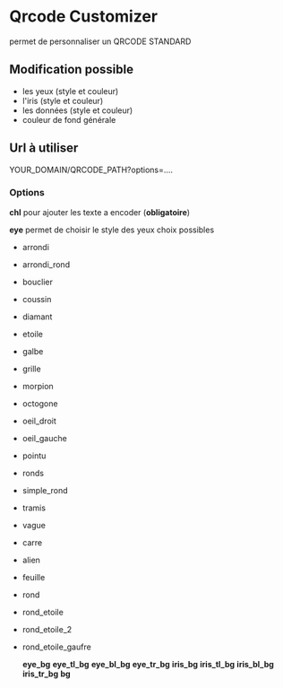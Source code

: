 # Qrcode Customizer
permet de personnaliser un QRCODE STANDARD

## Modification possible
* les yeux (style et couleur)
* l'iris (style et couleur)
* les données (style et couleur)
* couleur de fond générale

## Url à utiliser

YOUR_DOMAIN/QRCODE_PATH?options=....

### Options
**chl** pour ajouter les texte a encoder (**obligatoire**)

**eye** permet de choisir le style des yeux
choix possibles
    
* arrondi
* arrondi_rond
* bouclier
* coussin
* diamant
* etoile
* galbe
* grille
* morpion
* octogone
* oeil_droit
* oeil_gauche
* pointu
* ronds
* simple_rond
* tramis
* vague
* carre
* alien
* feuille
* rond
* rond_etoile
* rond_etoile_2
* rond_etoile_gaufre
    
    
    
    
    
    
    
    
    
    
    
    **eye_bg**
    **eye_tl_bg**
    **eye_bl_bg**
    **eye_tr_bg**
    **iris_bg**
    **iris_tl_bg**
    **iris_bl_bg**
    **iris_tr_bg**
    **bg**

